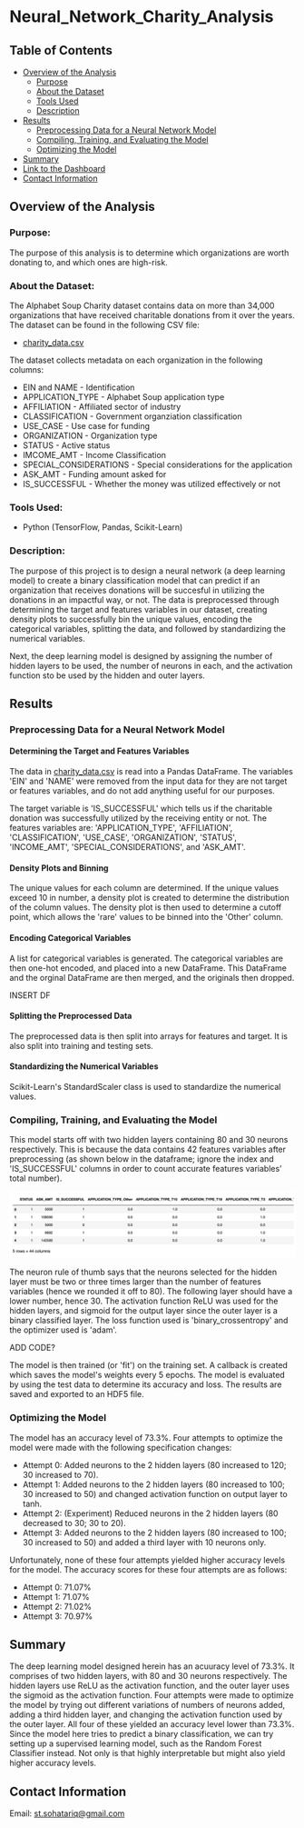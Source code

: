 # Neural_Network_Charity_Analysis
## Table of Contents
- [Overview of the Analysis](#overview-of-the-analysis)
    - [Purpose](#purpose)
    - [About the Dataset](#about-the-dataset)
    - [Tools Used](#tools-used)
    - [Description](#description)
- [Results](#results)
    - [Preprocessing Data for a Neural Network Model](#Preprocessing-Data-for-a-Neural-Network-Model)
    - [Compiling, Training, and Evaluating the Model](#Compiling,-Training,-and-Evaluating-the-Model)
    - [Optimizing the Model](#Optimizing-the-Model)
- [Summary](#summary)
- [Link to the Dashboard](#Link-to-the-Dashboard)
- [Contact Information](#contact-information)

## Overview of the Analysis
### Purpose:
The purpose of this analysis is to determine which organizations are worth donating to, and which ones are high-risk. 

### About the Dataset:
The Alphabet Soup Charity dataset contains data on more than 34,000 organizations that have received charitable donations from it over the years. The dataset can be found in the following CSV file:
 - [charity_data.csv]()

The dataset collects metadata on each organization in the following columns:
 - EIN and NAME - Identification
 - APPLICATION_TYPE - Alphabet Soup application type
 - AFFILIATION - Affiliated sector of industry
 - CLASSIFICATION - Government organziation classification
 - USE_CASE - Use case for funding
 - ORGANIZATION - Organization type
 - STATUS - Active status
 - IMCOME_AMT - Income Classification
 - SPECIAL_CONSIDERATIONS - Special considerations for the application
 - ASK_AMT - Funding amount asked for
 - IS_SUCCESSFUL - Whether the money was utilized effectively or not

### Tools Used:
 - Python (TensorFlow, Pandas, Scikit-Learn)

### Description:
The purpose of this project is to design a neural network (a deep learning model) to create a binary classification model that can predict if an organization that receives donations will be succesful in utilizing the donations in an impactful way, or not. The data is preprocessed through determining the target and features variables in our dataset, creating density plots to successfully bin the unique values, encoding the categorical variables, splitting the data, and followed by standardizing the numerical variables. 

Next, the deep learning model is designed by assigning the number of hidden layers to be used, the number of neurons in each, and the activation function sto be used by the hidden and outer layers.

## Results
### Preprocessing Data for a Neural Network Model
#### Determining the Target and Features Variables
The data in [charity_data.csv]() is read into a Pandas DataFrame. The variables 'EIN' and 'NAME' were removed from the input data for they are not target or features variables, and do not add anything useful for our purposes.

The target variable is 'IS_SUCCESSFUL' which tells us if the charitable donation was successfully utilized by the receiving entity or not. The features variables are: 'APPLICATION_TYPE', 'AFFILIATION', 'CLASSIFICATION', 'USE_CASE', 'ORGANIZATION', 'STATUS', 'INCOME_AMT', 'SPECIAL_CONSIDERATIONS', and 'ASK_AMT'.

#### Density Plots and Binning
The unique values for each column are determined. If the unique values exceed 10 in number, a density plot is created to determine the distribution of the column values. The density plot is then used to determine a cutoff point, which allows the 'rare' values to be binned into the 'Other' column.

#### Encoding Categorical Variables
A list for categorical variables is generated. The categorical variables are then one-hot encoded, and placed into a new DataFrame. 
This DataFrame and the orginal DataFrame are then merged, and the originals then dropped.

INSERT DF

#### Splitting the Preprocessed Data
The preprocessed data is then split into arrays for features and target. It is also split into training and testing sets. 

#### Standardizing the Numerical Variables
Scikit-Learn's StandardScaler class is used to standardize the numerical values. 

### Compiling, Training, and Evaluating the Model
This model starts off with two hidden layers containing 80 and 30 neurons respectively. This is because the data contains 42 features variables after preprocessing (as shown below in the dataframe; ignore the index and 'IS_SUCCESSFUL' columns in order to count accurate features variables' total number). 

![Features](https://github.com/SohaT7/Neural_Network_Charity_Analysis/blob/main/Images/preprocessed_data.png)

The neuron rule of thumb says that the neurons selected for the hidden layer must be two or three times larger than the number of features variables (hence we rounded it off to 80). The following layer should have a lower number, hence 30. The activation function ReLU was used for the hidden layers, and sigmoid for the output layer since the outer layer is a binary classified layer. The loss function used is 'binary_crossentropy' and the optimizer used is 'adam'.

ADD CODE?

The model is then trained (or 'fit') on the training set. A callback is created which saves the model's weights every 5 epochs. The model is evaluated by using the test data to determine its accuracy and loss. The results are saved and exported to an HDF5 file.

### Optimizing the Model
The model has an accuracy level of 73.3%. Four attempts to optimize the model were made with the following specification changes:
 - Attempt 0: Added neurons to the 2 hidden layers (80 increased to 120; 30 increased to 70).
 - Attempt 1: Added neurons to the 2 hidden layers (80 increased to 100; 30 increased to 50) and changed activation function on output layer to tanh.
 - Attempt 2: (Experiment) Reduced neurons in the 2 hidden layers (80 decreased to 30; 30 to 20).
 - Attempt 3: Added neurons to the 2 hidden layers (80 increased to 100; 30 increased to 50) and added a third layer with 10 neurons only.
    
Unfortunately, none of these four attempts yielded higher accuracy levels for the model. The accuracy scores for these four attempts are as follows:
 - Attempt 0: 71.07%
 - Attempt 1: 71.07%
 - Attempt 2: 71.02%
 - Attempt 3: 70.97%

## Summary
The deep learning model designed herein has an acuuracy level of 73.3%. It comprises of two hidden layers, with 80 and 30 neurons respectively. The hidden layers use ReLU as the activation function, and the outer layer uses the sigmoid as the activation function. Four attempts were made to optimize the model by trying out different variations of numbers of neurons added, adding a third hidden layer, and changing the activation function used by the outer layer. All four of these yielded an accuracy level lower than 73.3%. Since the model here tries to predict a binary classification, we can try setting up a supervised learning model, such as the Random Forest Classifier instead. Not only is that highly interpretable but might also yield higher accuracy levels. 

## Contact Information
Email: st.sohatariq@gmail.com
